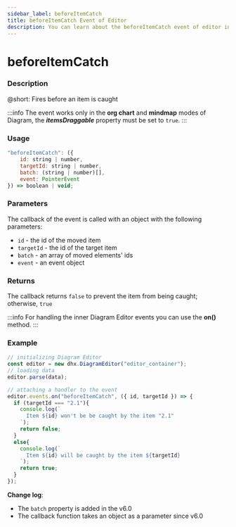 ```yaml
---
sidebar_label: beforeItemCatch
title: beforeItemCatch Event of Editor
description: You can learn about the beforeItemCatch event of editor in the documentation of the DHTMLX JavaScript Diagram library. Browse developer guides and API reference, try out code examples and live demos, and download a free 30-day evaluation version of DHTMLX Diagram.
---
```


# beforeItemCatch

### Description

@short: Fires before an item is caught

:::info
The event works only in the **org chart** and **mindmap** modes of Diagram, the ***itemsDraggable*** property must be set to `true`.
:::

### Usage

~~~jsx
"beforeItemCatch": ({
    id: string | number, 
    targetId: string | number,
    batch: (string | number)[],
    event: PointerEvent
}) => boolean | void;
~~~

### Parameters

The callback of the event is called with an object with the following parameters:

  - `id` - the id of the moved item
  - `targetId` - the id of the target item
  - `batch` - an array of moved elements' ids 
  - `event` - an event object

### Returns

The callback returns `false` to prevent the item from being caught; otherwise, `true`

:::info
For handling the inner Diagram Editor events you can use the **on()** method.
:::

### Example

~~~jsx {6-20}
// initializing Diagram Editor
const editor = new dhx.DiagramEditor("editor_container");
// loading data
editor.parse(data);

// attaching a handler to the event
editor.events.on("beforeItemCatch", ({ id, targetId }) => {
  if (targetId === "2.1"){
    console.log(`
      Item ${id} won't be be caught by the item "2.1"
    `);
    return false;
  }
  else{
    console.log(`
      Item ${id} will be caught by the item ${targetId}
    `);
    return true;
  }
});
~~~

**Change log**:  
- The `batch` property is added in the v6.0
- The callback function takes an object as a parameter since v6.0


